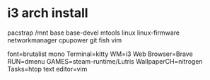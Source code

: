 # i3 arch install

pacstrap /mnt base base-devel mtools linux linux-firmware networkmanager cpupower git fish vim 

font=brutalist mono
Terminal=kitty
WM=i3
Web Browser=Brave
RUN=dmenu
GAMES=steam-runtime/Lutris
WallpaperCH=nitrogen
Tasks=htop
text editor=vim
